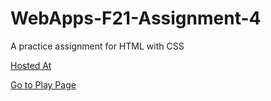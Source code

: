 # WebApps-F21-Assignment-4
A practice assignment for HTML with CSS

[Hosted At](https://44-563-webapps-f21.github.io/webapps-f21-assignment-4-satheesheppalapelli/)

[Go to Play Page](https://44-563-web-apps-s21.github.io/webapps-s21-assignment-4-NVGSSAI/play.html)